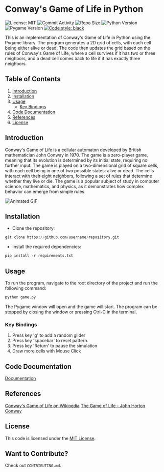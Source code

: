 # Conway's Game of Life in Python

![License: MIT](https://img.shields.io/bower/l/bootstrap?style=flat-square)
![Commit Activity](https://img.shields.io/github/last-commit/jainsid24/neural-network-simulation?style=flat-square)
![Repo Size](https://img.shields.io/github/repo-size/jainsid24/neural-network-simulation?style=flat-square)
![Python Version](https://img.shields.io/badge/Python-3.x-blue?style=flat-square)
![Pygame Version](https://img.shields.io/badge/Pygame-2.0.2-red?style=flat-square)
[![Code style: black](https://img.shields.io/badge/code%20style-black-000000.svg)](https://github.com/psf/black?style=flat-square)

This is an implementation of Conway's Game of Life in Python using the Pygame library. The program generates a 2D grid of cells, with each cell being either alive or dead. The code then updates the grid based on the rules of Conway's Game of Life, where a cell survives if it has two or three neighbors, and a dead cell comes back to life if it has exactly three neighbors.

## Table of Contents

1. [Introduction](#introduction)
2. [Installation](#installation)
3. [Usage](#usage)
    - [Key Bindings](#key-bindings)
4. [Code Documentation](#code-documentation)
6. [References](#references)
8. [License](#license)

## Introduction

Conway's Game of Life is a cellular automaton developed by British mathematician John Conway in 1970. The game is a zero-player game, meaning that its evolution is determined by its initial state, requiring no further input. The game is played on a two-dimensional grid of square cells, with each cell being in one of two possible states: alive or dead. The cells interact with their eight neighbors, following a set of rules that determine whether they live or die. The game is a popular subject of study in computer science, mathematics, and physics, as it demonstrates how complex behavior can emerge from simple rules.

![Animated GIF](game.gif)

## Installation

- Clone the repository:

```python
git clone https://github.com/username/repository.git
```

- Install the required dependencies:

```python
pip install -r requirements.txt
```

## Usage

To run the program, navigate to the root directory of the project and run the following command:

```python
python game.py
```

The Pygame window will open and the game will start. The program can be stopped by closing the window or pressing Ctrl-C in the terminal.

### Key Bindings
 1. Press key 'g' to add a random glider
 2. Press key 'spacebar' to reset pattern.
 3. Press key 'Return' to pause the simulation
 4. Draw more cells with Mouse Click

## Code Documentation

[Documentation](https://jainsid24.github.io/game-of-life/)

## References

[Conway's Game of Life on Wikipedia](https://en.wikipedia.org/wiki/Conway%27s_Game_of_Life)
[The Game of Life - John Horton Conway](https://www.youtube.com/watch?v=R9Plq-D1gEk)

## License

This code is licensed under the [MIT License](https://opensource.org/licenses/MIT).

## Want to Contribute?

Check out `CONTRIBUTING.md`.
